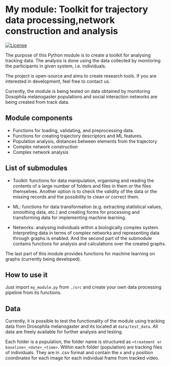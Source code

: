 # My module: Toolkit for trajectory data processing,network construction and analysis

[![License](https://img.shields.io/badge/license-BSD--3%20Clause-green)](https://github.com/milanXpetrovic/my_module/blob/main/LICENSE.md)


The purpose of this Python module is to create a toolkit for analysing tracking data. The analysis is done using the data collected by monitoring the participants in given system, i.e. individuals. 

The project is open-source and aims to create research tools. If you are interested in development, feel free to contact us.

Currently, the module is being tested on data obtained by monitoring Dosophila melanogaster populations and social interaction networks are being created from track data.

## Module components
- Functions for loading, validating, and preprocessing data.
- Functions for creating trajectory descriptors and ML features.
- Population analysis, distances between elements from the trajectory
- Complex network construction
- Complex network analysis

## List of submodules

- Toolkit: functions for data manipulation, organising and reading the contents of a large number of folders and files in them or the files themselves.
Another option is to check the validity of the data or the missing records and the possibility to clean or correct them.

- ML: functions for data transformation (e.g. extracting statistical values, smoothing data, etc.) and creating forms for processing and transforming data for implementing machine learning.

- Networks: analysing individuals within a biologically complex system.
Interpreting data in terms of complex networks and representing data through graphs is enabled. And the second part of the submodule contains functions for analysis and calculations over the created graphs.

The last part of this module provides functions for machine learning on graphs (currently being developed).

## How to use it

Just import `my_module.py` from `./src` and create your own data processing pipeline from its functions.

## Data

Currently, it is possible to test the functionality of the module using tracking data from Drosophila melanogaster and its located at `data/test_data`. All data are freely available for further analysis and testing. 

Each folder is a population, the folder name is structured as `<treatment or baseline>_<date>_<time>`. Within each folder (population) are tracking files of individuals. They are in .csv format and contain the x and y position coordinates for each image for each individual frame from tracked video.

